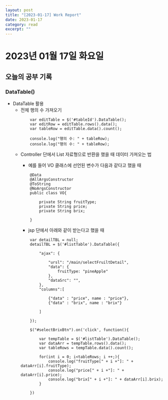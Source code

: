 ```yaml
---
layout: post
title: "[2023-01-17] Work Report" 
date: 2023-01-17
category: read 
excerpt: ""
---
```

# 2023년 01월 17일 화요일 

## 오늘의 공부 기록 
### DataTable()
- DataTable 활용
    - 전체 행의 수 가져오기
        ```
            var editTable = $('#tableId').DataTable();
            var editRow = editTable.rows().data();
            var tableRow = editTable.data().count();

            console.log("행의 수: " + tableRow);
            console.log("행의 수: " + tableRow);
        ```
    - Controller 단에서  List<VO> 자료형으로 반환을 했을 때 데이터 가져오는 법
        - 예를 들어 VO 클래스에 선언된 변수가 다음과 같다고 했을 때 
        ```
            @Data
            @AllArgsConstructor
            @ToString
            @NoArgsConstructor
            public class VO{

                private String fruitType;
                private String price;
                private String brix;

            }
        ```
        - jsp 단에서 아래와 같이 받는다고 했을 때
        ```
            var detailTBL = null;
            detailTBL = $('#listTable').DataTable({

                "ajax": {

                    "ursl": "/main/selectFruiltDetail",
                    "data": {
                        fruitType: "pineApple"
                    },
                    "dataSrc": "",
                },
                "columns":[

                    {"data" : "price", name : "price"},
                    {"data" : "brix", name : "brix"}

                ]

            });

            $("#selectBrixBtn").on('click', function(){

                var tempTable = $('#listTable').DataTable();
                var dataArr = tempTable.rows().data();
                var tableRows = tempTable.data().count();

                for(int i = 0; i<tableRows; i ++;){
                    console.log("fruitType[" + i +"]: " + dataArr[i].fruitType);
                    console.log("price[" + i +"]: " + dataArr[i].price);
                    console.log("brix[" + i +"]: " + dataArr[i].brix);
                }

            })

        ```